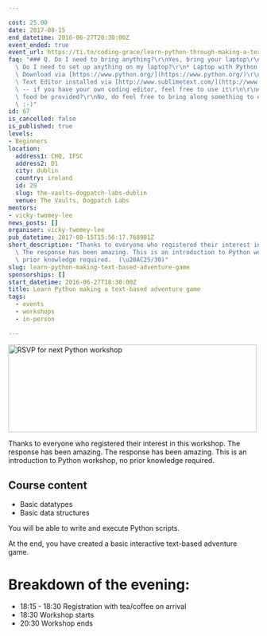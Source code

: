 ```yaml
---

cost: 25.00
date: 2017-08-15
end_datetime: 2016-06-27T20:30:00Z
event_ended: true
event_url: https://ti.to/coding-grace/learn-python-through-making-a-text-based-adventure-game
faq: "### Q. Do I need to bring anything?\r\nYes, bring your laptop\r\n\r\n### Q.\
  \ Do I need to set up anything on my laptop?\r\n* Laptop with Python 3.5.x installed.\
  \ Download via [https://www.python.org/](https://www.python.org/)\r\n\r\n* Sublime\
  \ Text Editor installed via [http://www.sublimetext.com/](http://www.sublimetext.com/)\
  \ -- if you have your own coding editor, feel free to use it\r\n\r\n### Q.  Will\
  \ food be provided?\r\nNo, do feel free to bring along something to eat and drink.\
  \ :-)"
id: 67
is_cancelled: false
is_published: true
levels:
- Beginners
location:
  address1: CHQ, IFSC
  address2: D1
  city: dublin
  country: ireland
  id: 29
  slug: the-vaults-dogpatch-labs-dublin
  venue: The Vaults, Dogpatch Labs
mentors:
- vicky-twomey-lee
news_posts: []
organiser: vicky-twomey-lee
pub_datetime: 2017-08-15T15:56:17.768981Z
short_description: "Thanks to everyone who registered their interest in this workshop.\
  \ The response has been amazing. This is an introduction to Python workshop, no\
  \ prior knowledge required.  (\u20AC25/30)"
slug: learn-python-making-text-based-adventure-game
sponsorships: []
start_datetime: 2016-06-27T18:30:00Z
title: Learn Python making a text-based adventure game
tags:
  - events
  - workshops
  - in-person

---
```


<a data-flickr-embed="true"  href="https://www.flickr.com/photos/whykay/26004610006/in/dateposted-public/" title="RSVP for next Python workshop"><img src="https://farm2.staticflickr.com/1698/26004610006_0001080940.jpg" width="500" height="176" alt="RSVP for next Python workshop"></a><script async src="//embedr.flickr.com/assets/client-code.js" charset="utf-8"></script>

Thanks to everyone who registered their interest in this workshop. The response has been amazing. The response has been amazing. This is an introduction to Python workshop, no prior knowledge required.

## Course content
* Basic datatypes
* Basic data structures

You will be able to write and execute Python scripts. 

At the end, you have created a basic interactive text-based adventure game.

# Breakdown of the evening:

* 18:15 - 18:30 Registration with tea/coffee on arrival
* 18:30 Workshop starts 
* 20:30 Workshop ends 
